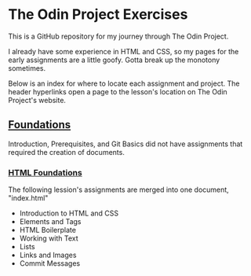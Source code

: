 # The Odin Project Exercises
This is a GitHub repository for my journey through The Odin Project.

I already have some experience in HTML and CSS, so my pages for the early assignments are a little goofy. Gotta break up the monotony sometimes.

Below is an index for where to locate each assignment and project. The header hyperlinks open a page to the lesson's location on The Odin Project's website.

## [Foundations](https://www.theodinproject.com/paths/foundations/courses/foundations)
Introduction, Prerequisites, and Git Basics did not have assignments that required the creation of documents.

### [HTML Foundations](https://www.theodinproject.com/paths/foundations/courses/foundations#html-foundations)
The following lession's assignments are merged into one document, "index.html"
- Introduction to HTML and CSS
- Elements and Tags
- HTML Boilerplate
- Working with Text
- Lists
- Links and Images
- Commit Messages

